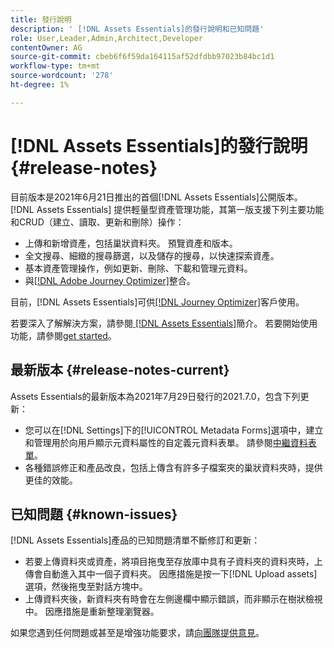 ```yaml
---
title: 發行說明
description: ' [!DNL Assets Essentials]的發行說明和已知問題'
role: User,Leader,Admin,Architect,Developer
contentOwner: AG
source-git-commit: cbeb6f6f59da164115af52dfdbb97023b84bc1d1
workflow-type: tm+mt
source-wordcount: '278'
ht-degree: 1%

---
```



# [!DNL Assets Essentials]的發行說明 {#release-notes}

目前版本是2021年6月21日推出的首個[!DNL Assets Essentials]公開版本。 [!DNL Assets Essentials] 提供輕量型資產管理功能，其第一版支援下列主要功能和CRUD（建立、讀取、更新和刪除）操作：

* 上傳和新增資產，包括巢狀資料夾。 預覽資產和版本。
* 全文搜尋、細緻的搜尋篩選，以及儲存的搜尋，以快速探索資產。
* 基本資產管理操作，例如更新、刪除、下載和管理元資料。
* 與[[!DNL Adobe Journey Optimizer]](https://experienceleague.adobe.com/docs/journey-optimizer/using/create-messages/assets-essentials.html)整合。

目前，[!DNL Assets Essentials]可供[[!DNL Journey Optimizer]](https://experienceleague.adobe.com/docs/journey-optimizer.html)客戶使用。

若要深入了解解決方案，請參閱[ [!DNL Assets Essentials]](introduction.md)簡介。 若要開始使用功能，請參閱[get started](/help/get-started.md)。

## 最新版本 {#release-notes-current}

Assets Essentials的最新版本為2021年7月29日發行的2021.7.0，包含下列更新：

* 您可以在[!DNL Settings]下的[!UICONTROL Metadata Forms]選項中，建立和管理用於向用戶顯示元資料屬性的自定義元資料表單。 請參閱[中繼資料表單](metadata.md#metadata-forms)。
* 各種錯誤修正和產品改良，包括上傳含有許多子檔案夾的巢狀資料夾時，提供更佳的效能。

## 已知問題 {#known-issues}

[!DNL Assets Essentials]產品的已知問題清單不斷修訂和更新：

* 若要上傳資料夾或資產，將項目拖曳至存放庫中具有子資料夾的資料夾時，上傳會自動進入其中一個子資料夾。 因應措施是按一下[!DNL Upload assets]選項，然後拖曳至對話方塊中。<!-- CQ-4327753 -->
* 上傳資料夾後，新資料夾有時會在左側邊欄中顯示錯誤，而非顯示在樹狀檢視中。 因應措施是重新整理瀏覽器。<!-- CQ-4323534 -->

<!--
* Use assets that do not have whitespace in the file names. The replies to comments do not work for such assets.
-->

如果您遇到任何問題或甚至是增強功能要求，請[向團隊提供意見](#provide-feedback)。
